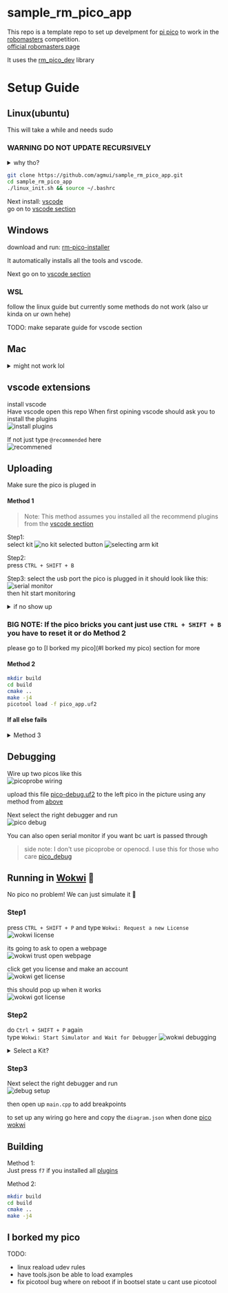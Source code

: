 # sample_rm_pico_app

This repo is a template repo to set up develpment for [pi pico](https://www.raspberrypi.com/documentation/microcontrollers/raspberry-pi-pico.html) to 
work in the [robomasters](https://robomasters-website.web.app/) competition.  
[official robomasters page](https://www.robomaster.com/en-US)


It uses the [rm_pico_dev](https://github.com/agmui/rm_pico_dev) library

# Setup Guide

## Linux(ubuntu)

This will take a while and needs sudo

### WARNING DO NOT UPDATE RECURSIVELY

<details>
<summary>why tho?</summary>
There are some submodules that may go on for a while (like tinyusb) and I highly
recommend you don't need to get them.
If you want to see what submodules I update just look in `linux_init.sh`

</details>

```bash
git clone https://github.com/agmui/sample_rm_pico_app.git
cd sample_rm_pico_app
./linux_init.sh && source ~/.bashrc
```

Next install: [vscode](https://code.visualstudio.com/Download)  
go on to [vscode section](#vscode-extensions)

## Windows

download and run: [rm-pico-installer](https://github.com/agmui/rm-pico-setup-windows/releases/download/v1.0.0-alpha/pico-setup-windows-x64-standalone.exe)

It automatically installs all the tools and vscode.

Next go on to [vscode section](#vscode-extensions)

### WSL

follow the linux guide but currently some methods do not work (also ur kinda on ur own hehe)

TODO: make separate guide for vscode section

## Mac

<details>
<summary>might not work lol</summary>

`brew install libusb pkg-config`

Next install: [vscode](https://code.visualstudio.com/Download)  
go on to [vscode section](#vscode-extensions)
</details>

## vscode extensions

install vscode  
Have vscode open this repo
When first opining vscode should ask you to install the plugins  
![install plugins](pics/install_plugins.png)

If not just type `@recommended` here  
![recommened](pics/recommended.png)

## Uploading

Make sure the pico is pluged in

#### Method 1

> Note: This method assumes you installed all the recommend plugins from the [vscode section](#vscode-extensions)  

Step1:  
select kit
![no kit selected button](pics/noKitBtn.png)
![selecting arm kit](pics/armKit.png)

Step2:  
press `CTRL + SHIFT + B`  

Step3:
select the usb port the pico is plugged in it should look like this:  
![serial monitor](pics/serial_monitor.png)  
then hit start monitoring

<details>
<summary>if no show up</summary>
is the pico plugged in  
if not re press `CTRL + SHIFT + B`
</details>

### BIG NOTE: If the pico bricks you cant just use `CTRL + SHIFT + B` you have to reset it or do Method 2
please go to [I borked my pico](#I borked my pico) section for more

#### Method 2

```bash
mkdir build
cd build
cmake ..
make -j4
picotool load -f pico_app.uf2
```

#### If all else fails

<details>
<summary>Method 3</summary>

```bash
mkdir build
cd build
cmake ..
make -j4
```

unplug the pico  
Hold the bootsel button on the pico  
![bootsel](pics/bootsel.png)  
while still holding the button plug the pico back in

A usb stick should pop up in your file explorer  
TODO: add pic

drag and drop the `pico_app.u2f` file in the build folder
![copying over uf2 file](pics/copy_uf2_over.png)

</details>

## Debugging

Wire up two picos like this  
![picoprobe wiring](pic/../pics/picoprobe_wiring.png)

upload this file
[pico-debug.uf2](https://github.com/essele/pico_debug/releases/tag/v0.3)
to the left pico in the picture using any method from [above](#uploading)

Next select the right debugger and run  
![pico debug](pics/pico_debug.png)

You can also open serial monitor if you want bc uart is passed through

> side note: I don't use picoprobe or openocd. I use this for those who care
[pico_debug](https://github.com/essele/pico_debug/tree/v0.3)

## Running in [Wokwi](https://wokwi.com/) 👀

No pico no problem! We can just simulate it 🤯

### Step1

press `CTRL + SHIFT + P` and type `Wokwi: Request a new License`
![wokwi license](pics/wokwi_license.png)

its going to ask to open a webpage  
![wokwi trust open webpage](pics/wokwi_license_open.png)

click get you license and make an account  
![wokwi get license](pics/wokwi_get_license.png)

this should pop up when it works  
![wokwi got license](pics/license_worked.png)

### Step2

do `Ctrl + SHIFT + P` again  
type `Wokwi: Start Simulator and Wait for Debugger`
![wokwi debugging](pics/wokwi_debug_prompt.png)  

<details>
<summary>Select a Kit?</summary>

if it asks to select kit  
choose arm as kit  
![selecting kit for wokwi debug](pics/wokwi_select_kit.png)

</details>  

### Step3

Next select the right debugger and run  
![debug setup](pics/wokwi_debug_setup.png)

then open up `main.cpp` to add breakpoints

to set up any wiring go here and copy the `diagram.json` when done [pico wokwi](https://wokwi.com/projects/new/pi-pico)

## Building

Method 1:  
Just press `f7` if you installed all [plugins](#vscode-extensions)

Method 2:

```bash
mkdir build
cd build
cmake ..
make -j4
```

## I borked my pico

TODO:
* linux reaload udev rules
* have tools.json be able to load examples
* fix picotool bug where on reboot if in bootsel state u cant use picotool